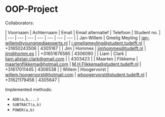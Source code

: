 OOP-Project
===========

Collaborators:

| Voornaam | Achternaam | Email | Email alternatief | Telefoon | Student no. |
| --- | --- | --- | --- | --- | --- | --- |
| Jan-Willem | Gmelig Meyling | jan-willem@youngmediaexperts.nl | j.gmeligmeyling@student.tudelft.nl | +31650243506 | 4305167 |
| Jim | Hommes | jimhommes@tudelft.nl | jim@homm.es | | +31651676585 | 4306090 |
| Liam | Clark | liam.alistair.clark@gmail.com | | 4303423 |
| Maarten | Flikkema | maartenflikkema@hotmail.com | M.H.Flikkema@student.tudelft.nl | +31617011445 | 4306538 |
| Willem | Hoogervorst | willem.hoogervorst@hotmail.com | whoogervorst@student.tudelft.nl | +31621179458 | 4305647 |

Implemented methods:
* `ADD(a,b,...)`
* `SUBTRACT(a,b)`
* `POWER(a,b)`
